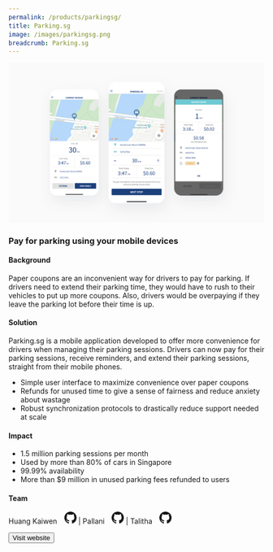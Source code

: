 ```yaml
---
permalink: /products/parkingsg/
title: Parking.sg
image: /images/parkingsg.png
breadcrumb: Parking.sg
---
```

![github](/images/parkingsg.png)

### Pay for parking using your mobile devices

#### Background 

Paper coupons are an inconvenient way for drivers to pay for parking. If drivers need to extend their parking time, they would have to rush to their vehicles to put up more coupons. Also, drivers would be overpaying if they leave the parking lot before their time is up.

#### Solution

Parking.sg is a mobile application developed to offer more convenience for drivers when managing their parking sessions. Drivers can now pay for their parking sessions, receive reminders, and extend their parking sessions, straight from their mobile phones.

* Simple user interface to maximize convenience over paper coupons
* Refunds for unused time to give a sense of fairness and reduce anxiety about wastage
* Robust synchronization protocols to drastically reduce support needed at scale

#### Impact

* 1.5 million parking sessions per month
* Used by more than 80% of cars in Singapore
* 99.99% availability
* More than $9 million in unused parking fees refunded to users

#### Team

Huang Kaiwen <a href="https://github.com/huangkaiw3n" style="display: inline-block; width: 24px; height: 24px; margin-bottom: -5px; margin-left: 10px;">
    <img border="0" alt="Github account" src="/images/Github-Mark-32px.png">
</a> | Pallani <a href="https://github.com/pallani" style="display: inline-block; width: 24px; height: 24px; margin-bottom: -5px; margin-left: 10px;">
    <img border="0" alt="Github account" src="/images/Github-Mark-32px.png">
</a> | Talitha <a href="https://github.com/talithachin" style="display: inline-block; width: 24px; height: 24px; margin-bottom: -5px; margin-left: 10px;">
    <img border="0" alt="Github account" src="/images/Github-Mark-32px.png">
</a>

<a href="https://www.parking.sg/" target="_blank">
    <button class="bp-button is-secondary is-medium has-text-white is-uppercase search-button">
        Visit website
    </button>
</a>